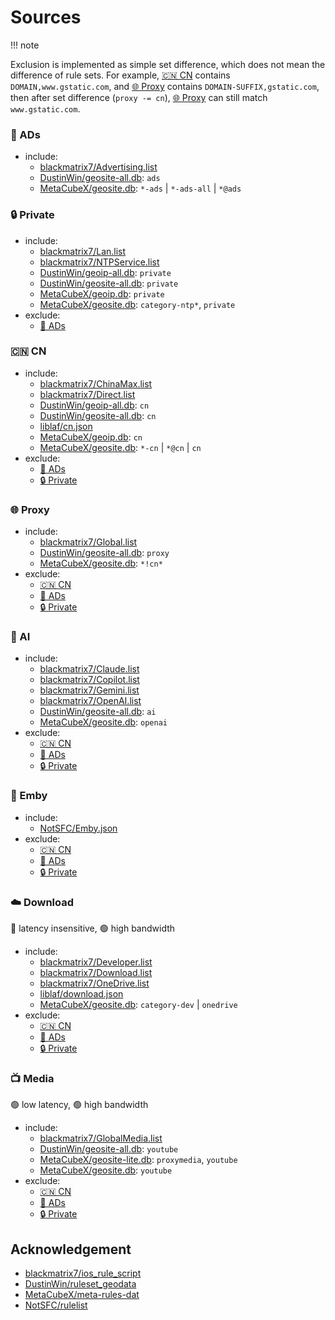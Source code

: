 # Sources

!!! note

Exclusion is implemented as simple set difference, which does not mean the difference of rule sets. For example, [🇨🇳 CN](#-cn) contains `DOMAIN,www.gstatic.com`, and [🌐 Proxy](#-proxy) contains `DOMAIN-SUFFIX,gstatic.com`, then after set difference (`proxy -= cn`), [🌐 Proxy](#-proxy) can still match `www.gstatic.com`.

### 📵 ADs

-   include:
    -   [blackmatrix7/Advertising.list](https://github.com/blackmatrix7/ios_rule_script/tree/master/rule/Clash/Advertising)
    -   [DustinWin/geosite-all.db](https://github.com/DustinWin/ruleset_geodata): `ads`
    -   [MetaCubeX/geosite.db](https://github.com/MetaCubeX/meta-rules-dat): `*-ads` | `*-ads-all` | `*@ads`

### 🔒 Private

-   include:
    -   [blackmatrix7/Lan.list](https://github.com/blackmatrix7/ios_rule_script/tree/master/rule/Clash/Lan)
    -   [blackmatrix7/NTPService.list](https://github.com/blackmatrix7/ios_rule_script/tree/master/rule/Clash/NTPService)
    -   [DustinWin/geoip-all.db](https://github.com/DustinWin/ruleset_geodata): `private`
    -   [DustinWin/geosite-all.db](https://github.com/DustinWin/ruleset_geodata): `private`
    -   [MetaCubeX/geoip.db](https://github.com/MetaCubeX/meta-rules-dat): `private`
    -   [MetaCubeX/geosite.db](https://github.com/MetaCubeX/meta-rules-dat): `category-ntp*`, `private`
-   exclude:
    -   [📵 ADs](#-ads)

### 🇨🇳 CN

-   include:
    -   [blackmatrix7/ChinaMax.list](https://github.com/blackmatrix7/ios_rule_script/tree/master/rule/Clash/ChinaMax)
    -   [blackmatrix7/Direct.list](https://github.com/blackmatrix7/ios_rule_script/tree/master/rule/Clash/Direct)
    -   [DustinWin/geoip-all.db](https://github.com/DustinWin/ruleset_geodata): `cn`
    -   [DustinWin/geosite-all.db](https://github.com/DustinWin/ruleset_geodata): `cn`
    -   [liblaf/cn.json](https://github.com/liblaf/sing-box-rules/blob/main/custom/cn.json)
    -   [MetaCubeX/geoip.db](https://github.com/MetaCubeX/meta-rules-dat): `cn`
    -   [MetaCubeX/geosite.db](https://github.com/MetaCubeX/meta-rules-dat): `*-cn` | `*@cn` | `cn`
-   exclude:
    -   [📵 ADs](#-ads)
    -   [🔒 Private](#-private)

### 🌐 Proxy

-   include:
    -   [blackmatrix7/Global.list](https://github.com/blackmatrix7/ios_rule_script/tree/master/rule/Clash/Global)
    -   [DustinWin/geosite-all.db](https://github.com/DustinWin/ruleset_geodata): `proxy`
    -   [MetaCubeX/geosite.db](https://github.com/MetaCubeX/meta-rules-dat): `*!cn*`
-   exclude:
    -   [🇨🇳 CN](#-cn)
    -   [📵 ADs](#-ads)
    -   [🔒 Private](#-private)

### 🤖 AI

-   include:
    -   [blackmatrix7/Claude.list](https://github.com/blackmatrix7/ios_rule_script/tree/master/rule/Clash/Claude)
    -   [blackmatrix7/Copilot.list](https://github.com/blackmatrix7/ios_rule_script/tree/master/rule/Clash/Copilot)
    -   [blackmatrix7/Gemini.list](https://github.com/blackmatrix7/ios_rule_script/tree/master/rule/Clash/Gemini)
    -   [blackmatrix7/OpenAI.list](https://github.com/blackmatrix7/ios_rule_script/tree/master/rule/Clash/OpenAI)
    -   [DustinWin/geosite-all.db](https://github.com/DustinWin/ruleset_geodata): `ai`
    -   [MetaCubeX/geosite.db](https://github.com/MetaCubeX/meta-rules-dat): `openai`
-   exclude:
    -   [🇨🇳 CN](#-cn)
    -   [📵 ADs](#-ads)
    -   [🔒 Private](#-private)

### 🍟 Emby

-   include:
    -   [NotSFC/Emby.json](https://github.com/NotSFC/rulelist/blob/main/sing-box/Emby/Emby.json)
-   exclude:
    -   [🇨🇳 CN](#-cn)
    -   [📵 ADs](#-ads)
    -   [🔒 Private](#-private)

### ☁️ Download

🔴 latency insensitive, 🟢 high bandwidth

-   include:
    -   [blackmatrix7/Developer.list](https://github.com/blackmatrix7/ios_rule_script/tree/master/rule/Clash/Developer)
    -   [blackmatrix7/Download.list](https://github.com/blackmatrix7/ios_rule_script/tree/master/rule/Clash/Download)
    -   [blackmatrix7/OneDrive.list](https://github.com/blackmatrix7/ios_rule_script/tree/master/rule/Clash/OneDrive)
    -   [liblaf/download.json](https://github.com/liblaf/sing-box-rules/blob/main/custom/download.json)
    -   [MetaCubeX/geosite.db](https://github.com/MetaCubeX/meta-rules-dat): `category-dev` | `onedrive`
-   exclude:
    -   [🇨🇳 CN](#-cn)
    -   [📵 ADs](#-ads)
    -   [🔒 Private](#-private)

### 📺 Media

🟢 low latency, 🟢 high bandwidth

-   include:
    -   [blackmatrix7/GlobalMedia.list](https://github.com/blackmatrix7/ios_rule_script/tree/master/rule/Clash/GlobalMedia)
    -   [DustinWin/geosite-all.db](https://github.com/DustinWin/ruleset_geodata): `youtube`
    -   [MetaCubeX/geosite-lite.db](https://github.com/MetaCubeX/meta-rules-dat): `proxymedia`, `youtube`
    -   [MetaCubeX/geosite.db](https://github.com/MetaCubeX/meta-rules-dat): `youtube`
-   exclude:
    -   [🇨🇳 CN](#-cn)
    -   [📵 ADs](#-ads)
    -   [🔒 Private](#-private)

## Acknowledgement

-   [blackmatrix7/ios_rule_script](https://github.com/blackmatrix7/ios_rule_script)
-   [DustinWin/ruleset_geodata](https://github.com/DustinWin/ruleset_geodata)
-   [MetaCubeX/meta-rules-dat](https://github.com/MetaCubeX/meta-rules-dat)
-   [NotSFC/rulelist](https://github.com/NotSFC/rulelist)
